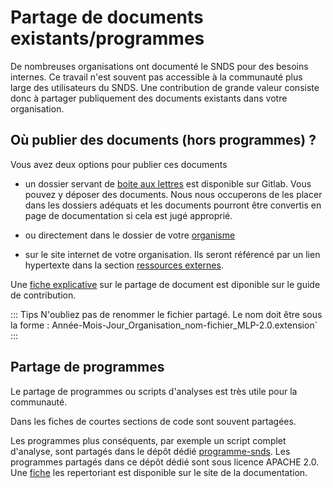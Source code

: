 # Partage de documents existants/programmes
<!-- SPDX-License-Identifier: MPL-2.0 -->

De nombreuses organisations ont documenté le SNDS pour des besoins internes. 
Ce travail n'est souvent pas accessible à la communauté plus large des utilisateurs du SNDS. 
Une contribution de grande valeur consiste donc à partager publiquement des documents existants dans votre organisation.

## Où publier des documents (hors programmes) ?
Vous avez deux options pour publier ces documents

- un dossier servant de [boite aux lettres]() est disponible sur Gitlab. Vous pouvez y déposer des documents. Nous nous occuperons de les placer dans les dossiers adéquats et les documents pourront être convertis en page de documentation si cela est jugé approprié. 

- ou directement dans le dossier de votre [organisme](../../ressources)

- sur le site internet de votre organisation.
Ils seront référencé par un lien hypertexte dans la section [ressources externes](../../ressources/internet.md). 

Une [fiche explicative](../../contribuer/Guide_utilisation_des_outils/partage_document.md) sur le partage de document est diponible sur le guide de contribution.

::: Tips
N'oubliez pas de renommer le fichier partagé. Le nom doit être sous la forme : Année-Mois-Jour_Organisation_nom-fichier_MLP-2.0.extension`
:::

## Partage de programmes
Le partage de programmes ou scripts d'analyses est très utile pour la communauté.

Dans les fiches de courtes sections de code sont souvent partagées.

Les programmes plus conséquents, par exemple un script complet d'analyse, sont partagés dans le dépôt dédié [programme-snds](https://gitlab.com/healthdatahub/programmes-sdns). Les programmes partagés dans ce dépôt dédié sont sous licence APACHE 2.0. Une [fiche](../../ressources/programmes.md) les repertoriant est disponible sur le site de la documentation.
